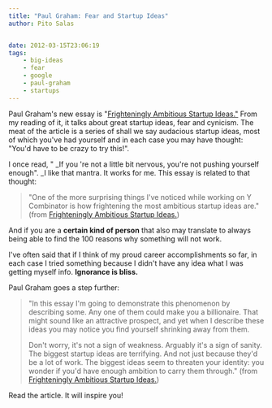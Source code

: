 ```yaml
---
title: "Paul Graham: Fear and Startup Ideas"
author: Pito Salas


date: 2012-03-15T23:06:19
tags:
    - big-ideas
    - fear
    - google
    - paul-graham
    - startups
---
```




Paul Graham's new essay is "[Frighteningly Ambitious Startup
Ideas."](<http://www.paulgraham.com/ambitious.html>) From my reading of it, it
talks about great startup ideas, fear and cynicism. The meat of the article is
a series of shall we say audacious startup ideas, most of which you've had
yourself and in each case you may have thought: "You'd have to be crazy to try
this!".

I once read, " _If you 're not a little bit nervous, you're not pushing
yourself enough". _I like that mantra. It works for me. This essay is related
to that thought:

> "One of the more surprising things I've noticed while working on Y
> Combinator is how frightening the most ambitious startup ideas are." (from
> [Frighteningly Ambitious Startup
> Ideas.](<http://www.paulgraham.com/ambitious.html>))

And if you are a **certain kind of person** that also may translate to always
being able to find the 100 reasons why something will not work.

I've often said that if I think of my proud career accomplishments so far, in
each case I tried something because I didn't have any idea what I was getting
myself info. **Ignorance is bliss.**

Paul Graham goes a step further:

> "In this essay I'm going to demonstrate this phenomenon by describing some.
> Any one of them could make you a billionaire. That might sound like an
> attractive prospect, and yet when I describe these ideas you may notice you
> find yourself shrinking away from them.
>
> Don't worry, it's not a sign of weakness. Arguably it's a sign of sanity.
> The biggest startup ideas are terrifying. And not just because they'd be a
> lot of work. The biggest ideas seem to threaten your identity: you wonder if
> you'd have enough ambition to carry them through." (from [Frighteningly
> Ambitious Startup Ideas.](<http://www.paulgraham.com/ambitious.html>))

Read the article. It will inspire you!



